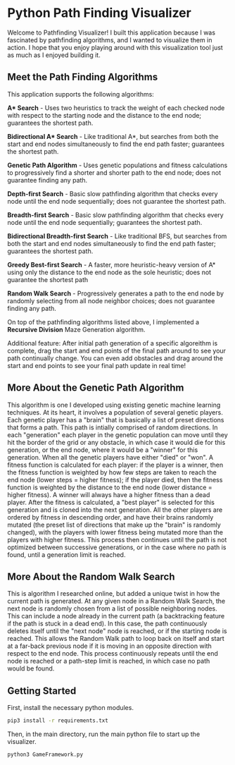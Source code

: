 # Python Path Finding Visualizer

Welcome to Pathfinding Visualizer! I built this application because I was fascinated by pathfinding algorithms, and I wanted to visualize them in action. I hope that you enjoy playing around with this visualization tool just as much as I enjoyed building it.

## Meet the Path Finding Algorithms

This application supports the following algorithms:

**A\* Search** - Uses two heuristics to track the weight of each checked node with respect to the starting node and the distance to the end node; guarantees the shortest path.

**Bidirectional A\* Search** - Like traditional A*, but searches from both the start and end nodes simultaneously to find the end path faster; guarantees the shortest path.

**Genetic Path Algorithm** - Uses genetic populations and fitness calculations to progressively find a shorter and shorter path to the end node; does not guarantee finding any path.

**Depth-first Search** - Basic slow pathfinding algorithm that checks every node until the end node sequentially; does not guarantee the shortest path.

**Breadth-first Search** - Basic slow pathfinding algorithm that checks every node until the end node sequentially; guarantees the shortest path.

**Bidirectional Breadth-first Search** - Like traditional BFS, but searches from both the start and end nodes simultaneously to find the end path faster; guarantees the shortest path.

**Greedy Best-first Search** - A faster, more heuristic-heavy version of A* using only the distance to the end node as the sole heuristic; does not guarantee the shortest path

**Random Walk Search** - Progressively generates a path to the end node by randomly selecting from all node neighbor choices; does not guarantee finding any path.

On top of the pathfinding algorithms listed above, I implemented a **Recursive Division** Maze Generation algorithm.

Additional feature: After initial path generation of a specific algoreithm is complete, drag the start and end points of the final path around to see your path continually change. You can even add obstacles and drag around the start and end points to see your final path update in real time!

## More About the Genetic Path Algorithm

This algorithm is one I developed using existing genetic machine learning techniques. At its heart, it involves a population of several genetic players. Each genetic player has a "brain" that is basically a list of preset directions that forms a path. This path is intially comprised of random directions. In each "generation" each player in the genetic population can move until they hit the border of the grid or any obstacle, in which case it would die for this generation, or the end node, where it would be a "winner" for this generation. When all the genetic players have either "died" or "won". A fitness function is calculated for each player: if the player is a winner, then the fitness function is weighted by how few steps are taken to reach the end node (lower steps = higher fitness); if the player died, then the fitness function is weighted by the distance to the end node (lower distance = higher fitness). A winner will always have a higher fitness than a dead player. After the fitness is calculated, a "best player" is selected for this generation and is cloned into the next generation. All the other players are ordered by fitness in descending order, and have their brains randomly mutated (the preset list of directions that make up the "brain" is randomly changed), with the players with lower fitness being mutated more than the players with higher fitness. This process then continues until the path is not optimized between successive generations, or in the case where no path is found, until a generation limit is reached.


## More About the Random Walk Search

This is algorithm I researched online, but added a unique twist in how the current path is generated. At any given node in a Random Walk Search, the next node is randomly chosen from a list of possible neighboring nodes. This can include a node already in the current path (a backtracking feature if the path is stuck in a dead end). In this case, the path continuously deletes itself until the "next node" node is reached, or if the starting node is reached. This allows the Random Walk path to loop back on itself and start at a far-back previous node if it is moving in an opposite direction with respect to the end node. This process continuously repeats until the end node is reached or a path-step limit is reached, in which case no path would be found.

## Getting Started

First, install the necessary python modules.
```bash
pip3 install -r requirements.txt
```

Then, in the main directory, run the main python file to start up the visualizer.

```bash
python3 GameFramework.py
```
